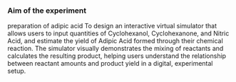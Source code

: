 ### Aim of the experiment
preparation of adipic acid
To design an interactive virtual simulator that allows users to input quantities of Cyclohexanol, Cyclohexanone, and Nitric Acid, and estimate the yield of Adipic Acid formed through their chemical reaction. The simulator visually demonstrates the mixing of reactants and calculates the resulting product, helping users understand the relationship between reactant amounts and product yield in a digital, experimental setup.


